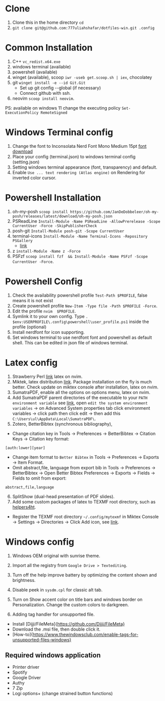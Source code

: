 # Clone

1. Clone this in the home directory `cd`
1. `git clone git@github.com:777uliahshafar/dotfiles-win.git .config`

# Common Installation

1. C++ `vc_redist.x64.exe`
1. windows terminal (available)
1. powershell (available)
1. winget (available), scoop `iwr -useb get.scoop.sh | iex`, chocolatey
1. git `winget install -e --id Git.Git`
    - Set up git config --global (if necessary)
    - Connect github with ssh.
1. neovim `scoop install neovim`.

PS: available on windows 11
change the executing policy `Set-ExecutionPolicy RemoteSigned`

# Windows Terminal config

1. Change the font to Inconsolata Nerd Font Mono Medium 15pt [font download](https://www.nerdfonts.com/font-downloads)
1. Place your config (terminal.json) to windows terminal config (setting.json)
1. Setting windows terminal appearance (font, transparency) and default.
1. Enable `Use ... text rendering (Atlas engine)` on Rendering for inverted color cursor.

# Powershell Installation

1. oh-my-posh `scoop install https://github.com/JanDeDobbeleer/oh-my-posh/releases/latest/download/oh-my-posh.json`
1. PSReadLine `Install-Module -Name PSReadLine -AllowPrerelease -Scope CurrentUser -Force -SkipPublisherCheck`
1. posh-git `Install-Module posh-git -Scope CurrentUser`
1. terminal-icons `Install-Module -Name Terminal-Icons -Repository PSGallery`
    - [link](https://gist.github.com/markwragg/6301bfcd56ce86c3de2bd7e2f09a8839)
1. z `install-Module -Name z -Force`
1. PSFzf `scoop install fzf  && Install-Module -Name PSFzf -Scope CurrentUser -Force`.


# Powershell Config
1. Check the availability powershell profile `Test-Path $PROFILE`, false means it is not exist
1. Create powershell profile `New-Item -Type file -Path $PROFILE -Force`.
1. Edit the profile `nvim  $PROFILE`.
1. Symlink it to your own config. Type `. $env:USERPROFILE\.config\powershell\user_profile.ps1` inside the profile (optional)
1. Install nerdfont for icon supporting.
1. Set windows terminal to use nerdfont font and powershell as default shell. This can be edited in json file of windows terminal.


# Latex config

1. Strawberry Perl [link](https://strawberryperl.com/) latex on nvim.
2. Miktek, latex distribution [link](https://miktex.org/download). Package installation on the fly is much better. Check update on miktex console after installation, latex on nvim.
3. SumatraPDF, enable all the options on options menu, latex on nvim.
4. Add SumatraPDF parent directories of the executable to your `PATH environment variable` see [link](https://www.wikihow.com/Change-the-PATH-Environment-Variable-on-Windows), open `edit the system environment variables` → on Advanced System properties tab click environment variables → click path then click edit → then add this `C:\Users\ul\AppData\Local\SumatraPDF\`.
5. Zotero, BetterBibtex (synchronous bibliography),
- Change citation key in Tools → Preferences → BetterBibtex → Citation Keys → Citation key format:
```
[auth:lower][year]
```
- Change item format to `Better Bibtex` in Tools → Preferences → Exports → Item Format.
- Omit abstract,file, language from export bib in Tools → Preferences → BetterBibtex → Open Better Bibtex Preferences → Exports → Fields → Fields to omit from export:
```
abstract,file,language
```
6. SplitShow (dual-head presentation of PDF slides).
7. Add some custom packages of latex to TEXMF root directory, such as [helpers4ht](https://github.com/michal-h21/helpers4ht).
- Register the TEXMF root directory `~/.config/mytexmf` in Miktex Console → Settings → Directories → Click Add icon, see [link](https://miktex.org/howto/miktex-console).

# Windows config
  1. Windows OEM original with sunrise theme.
  2. Import all the registry from `Google Drive > Textediting`.
  3. Turn off the help improve battery by optimizing the content shown and brightness.
  4. Disable peek in `sysdm.cpl` for classic alt tab.
  5. Turn on Show accent color on title bars and windows border on Personalization. Change the custom colors to darkgreen.

  6. Adding tag handler for unsupported file.
  - Install [Dijji/FileMeta]{https://github.com/Dijji/FileMeta}
  - Download the .msi file, then double click it.
  - [How-to]{https://www.thewindowsclub.com/enable-tags-for-unsupported-files-windows}

## Required windows application
  - Printer driver
  - Spotify
  - Google Driver
  - Authy
  - 7 Zip
  - Logi options+ (change strained button functions)



